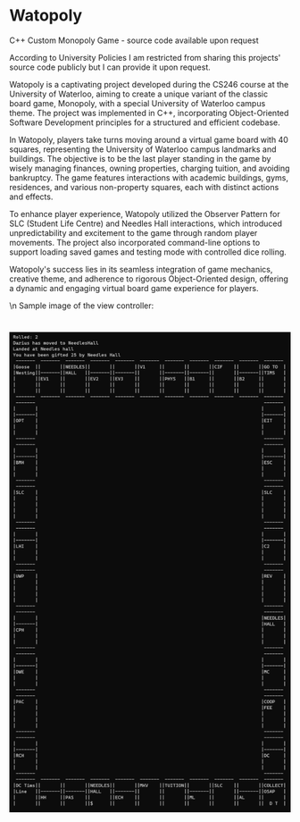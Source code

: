 # Watopoly
C++ Custom Monopoly Game - source code available upon request

According to University Policies I am restricted from sharing this projects' source code publicly but I can provide it upon request.

Watopoly is a captivating project developed during the CS246 course at the University of Waterloo, aiming to create a unique variant of the classic board game, Monopoly, with a special University of Waterloo campus theme. The project was implemented in C++, incorporating Object-Oriented Software Development principles for a structured and efficient codebase.

In Watopoly, players take turns moving around a virtual game board with 40 squares, representing the University of Waterloo campus landmarks and buildings. The objective is to be the last player standing in the game by wisely managing finances, owning properties, charging tuition, and avoiding bankruptcy. The game features interactions with academic buildings, gyms, residences, and various non-property squares, each with distinct actions and effects.

To enhance player experience, Watopoly utilized the Observer Pattern for SLC (Student Life Centre) and Needles Hall interactions, which introduced unpredictability and excitement to the game through random player movements. The project also incorporated command-line options to support loading saved games and testing mode with controlled dice rolling.

Watopoly's success lies in its seamless integration of game mechanics, creative theme, and adherence to rigorous Object-Oriented design, offering a dynamic and engaging virtual board game experience for players.

\n
Sample image of the view controller:

# <img src="view.png"> 
